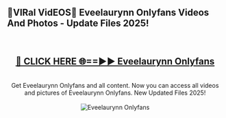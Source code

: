 <h2>🔴VIRal VidEOS🔴 Eveelaurynn Onlyfans Videos And Photos - Update Files 2025!</h2>
<br>
<div align="center">
<h2><a href="https://virallinks.top/odZfE0" rel="nofollow">🔴 CLICK HERE 🌐==►► Eveelaurynn Onlyfans</a></h2>
<br>
Get Eveelaurynn Onlyfans and all content. Now you can access all videos and pictures of Eveelaurynn Onlyfans. New Updated Files 2025!
<br>
<br>
<a href="https://virallinks.top/odZfE0" rel="nofollow" data-target="animated-image.originalLink"><img src="https://i.imgur.com/dJHk4Zq.gif)" alt="Eveelaurynn Onlyfans" style="max-width: 100%; display: inline-block;" data-target="animated-image.originalImage"></a>
</div>
<br>
